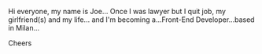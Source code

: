 Hi everyone,
my name is Joe...
Once I was lawyer but I quit job, my girlfriend(s) and my life...
and I'm becoming a...Front-End Developer...based in Milan...

Cheers
